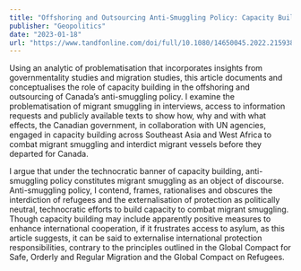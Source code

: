 ```yaml
---
title: "Offshoring and Outsourcing Anti-Smuggling Policy: Capacity Building and the Geopolitics of Migrant Smuggling"
publisher: "Geopolitics"
date: "2023-01-18"
url: "https://www.tandfonline.com/doi/full/10.1080/14650045.2022.2159385"
---
```


Using an analytic of problematisation that incorporates insights from governmentality studies and migration studies, this article documents and conceptualises the role of capacity building in the offshoring and outsourcing of Canada’s anti-smuggling policy. I examine the problematisation of migrant smuggling in interviews, access to information requests and publicly available texts to show how, why and with what effects, the Canadian government, in collaboration with UN agencies, engaged in capacity building across Southeast Asia and West Africa to combat migrant smuggling and interdict migrant vessels before they departed for Canada. 

I argue that under the technocratic banner of capacity building, anti-smuggling policy constitutes migrant smuggling as an object of discourse. Anti-smuggling policy, I contend, frames, rationalises and obscures the interdiction of refugees and the externalisation of protection as politically neutral, technocratic efforts to build capacity to combat migrant smuggling. Though capacity building may include apparently positive measures to enhance international cooperation, if it frustrates access to asylum, as this article suggests, it can be said to externalise international protection responsibilities, contrary to the principles outlined in the Global Compact for Safe, Orderly and Regular Migration and the Global Compact on Refugees.
